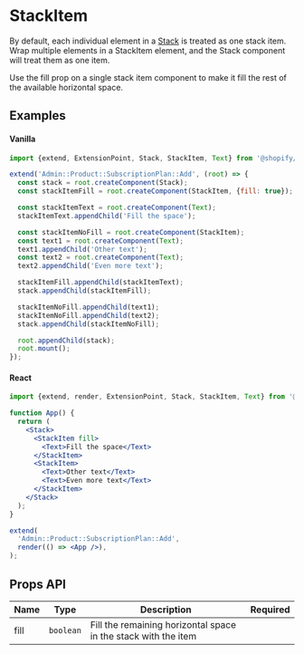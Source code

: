 # StackItem

By default, each individual element in a [Stack](./Stack.md) is treated as one stack item. Wrap multiple elements in a StackItem element, and the Stack component will treat them as one item.

Use the fill prop on a single stack item component to make it fill the rest of the available horizontal space.

## Examples

#### Vanilla

```js
import {extend, ExtensionPoint, Stack, StackItem, Text} from '@shopify/argo-admin';

extend('Admin::Product::SubscriptionPlan::Add', (root) => {
  const stack = root.createComponent(Stack);
  const stackItemFill = root.createComponent(StackItem, {fill: true});

  const stackItemText = root.createComponent(Text);
  stackItemText.appendChild('Fill the space');

  const stackItemNoFill = root.createComponent(StackItem);
  const text1 = root.createComponent(Text);
  text1.appendChild('Other text');
  const text2 = root.createComponent(Text);
  text2.appendChild('Even more text');

  stackItemFill.appendChild(stackItemText);
  stack.appendChild(stackItemFill);

  stackItemNoFill.appendChild(text1);
  stackItemNoFill.appendChild(text2);
  stack.appendChild(stackItemNoFill);

  root.appendChild(stack);
  root.mount();
});
```

#### React

```jsx
import {extend, render, ExtensionPoint, Stack, StackItem, Text} from '@shopify/argo-admin-react';

function App() {
  return (
    <Stack>
      <StackItem fill>
        <Text>Fill the space</Text>
      </StackItem>
      <StackItem>
        <Text>Other text</Text>
        <Text>Even more text</Text>
      </StackItem>
    </Stack>
  );
}

extend(
  'Admin::Product::SubscriptionPlan::Add',
  render(() => <App />),
);
```

## Props API

| Name | Type      | Description                                                    | Required |
| ---- | --------- | -------------------------------------------------------------- | -------- |
| fill | `boolean` | Fill the remaining horizontal space in the stack with the item |          |
